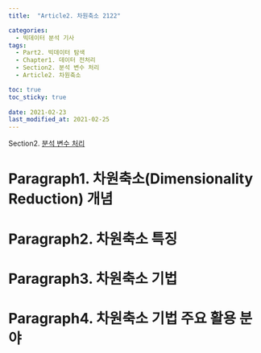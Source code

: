 ```yaml
---
title:  "Article2. 차원축소 2122"

categories:
  - 빅데이터 분석 기사
tags: 
  - Part2. 빅데이터 탐색
  - Chapter1. 데이터 전처리
  - Section2. 분석 변수 처리
  - Article2. 차원축소

toc: true
toc_sticky: true
 
date: 2021-02-23
last_modified_at: 2021-02-25
---
```


Section2. [분석 변수 처리]()

# Paragraph1. 차원축소(Dimensionality Reduction) 개념

# Paragraph2. 차원축소 특징

# Paragraph3. 차원축소 기법

# Paragraph4. 차원축소 기법 주요 활용 분야